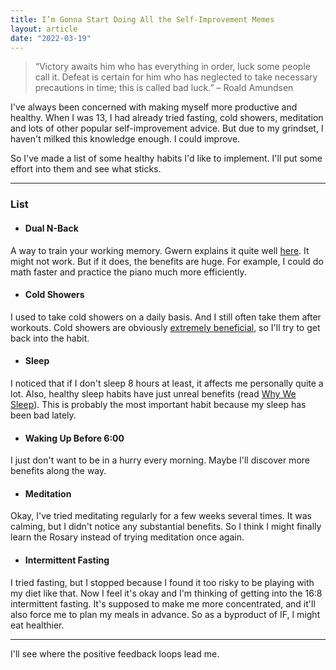 ```yaml
---
title: I’m Gonna Start Doing All the Self-Improvement Memes
layout: article
date: "2022-03-19"
---
```


>“Victory awaits him who has everything in order, luck some people call it. Defeat is certain for him who
has neglected to take necessary precautions in time; this is called bad luck.” – Roald Amundsen

I've always been concerned with making myself more productive and healthy. When I was 13, I had already tried fasting, cold showers, meditation and lots of other popular self-improvement advice. But due to my grindset, I haven't milked this knowledge enough. I could improve.

So I've made a list of some healthy habits I'd like to implement. I'll put some effort into them and see what sticks.

---

### List

- #### Dual N-Back

A way to train your working memory. Gwern explains it quite well [here](https://www.gwern.net/DNB-FAQ). It might not work. But if it does, the benefits are huge. For example, I could do math faster and practice the piano much more efficiently.

- #### Cold Showers

I used to take cold showers on a daily basis. And I still often take them after workouts. Cold showers are obviously [extremely beneficial](https://www.wimhofmethod.com/benefits-of-cold-showers), so I'll try to get back into the habit.

- #### Sleep

I noticed that if I don't sleep 8 hours at least, it affects me personally quite a lot. Also, healthy sleep habits have just unreal benefits (read [Why We Sleep](https://www.goodreads.com/book/show/34466963-why-we-sleep)). This is probably the most important habit because my sleep has been bad lately.

- #### Waking Up Before 6:00

I just don't want to be in a hurry every morning. Maybe I'll discover more benefits along the way.

- #### Meditation

Okay, I've tried meditating regularly for a few weeks several times. It was calming, but I didn't notice any substantial benefits. So I think I might finally learn the Rosary instead of trying meditation once again.

- #### Intermittent Fasting

I tried fasting, but I stopped because I found it too risky to be playing with my diet like that. Now I feel it's okay and I'm thinking of getting into the 16:8 intermittent fasting. It's supposed to make me more concentrated, and it'll also force me to plan my meals in advance. So as a byproduct of IF, I might eat healthier.

---

I'll see where the positive feedback loops lead me.